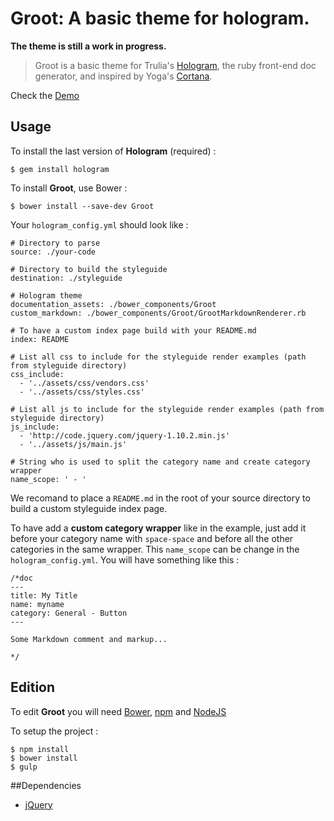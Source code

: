 # Groot: A basic theme for hologram.

**The theme is still a work in progress.**

> Groot is a basic theme for Trulia's [Hologram](https://github.com/trulia/hologram), the ruby front-end doc generator, and inspired by Yoga's [Cortana](https://github.com/Yago/Cortana).

Check the [Demo](http://jaceju.github.io/groot-example)

## Usage

To install the last version of **Hologram** (required) :

````
$ gem install hologram
````

To install **Groot**, use Bower :

````
$ bower install --save-dev Groot
````

Your `hologram_config.yml` should look like :

````
# Directory to parse
source: ./your-code

# Directory to build the styleguide
destination: ./styleguide

# Hologram theme
documentation_assets: ./bower_components/Groot
custom_markdown: ./bower_components/Groot/GrootMarkdownRenderer.rb

# To have a custom index page build with your README.md
index: README

# List all css to include for the styleguide render examples (path from styleguide directory)
css_include:
  - '../assets/css/vendors.css'
  - '../assets/css/styles.css'

# List all js to include for the styleguide render examples (path from styleguide directory)
js_include:
  - 'http://code.jquery.com/jquery-1.10.2.min.js'
  - '../assets/js/main.js'

# String who is used to split the category name and create category wrapper
name_scope: ' - '
````

We recomand to place a `README.md` in the root of your source directory to build a custom styleguide index page.

To have add a **custom category wrapper** like in the example, just add it before your category name with `space-space` and before all the other categories in the same wrapper. This `name_scope` can be change in the `hologram_config.yml`. You will have something like this :

````
/*doc
---
title: My Title
name: myname
category: General - Button
---

Some Markdown comment and markup...

*/
````

## Edition
To edit **Groot** you will need [Bower](bower.io),  [npm](https://www.npmjs.org) and [NodeJS](http://nodejs.org/)

To setup the project :

````
$ npm install
$ bower install
$ gulp
````

##Dependencies
* [jQuery](https://github.com/jquery/jquery)
